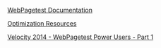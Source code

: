 

[WebPagetest Documentation](https://sites.google.com/a/webpagetest.org/docs/)

[Optimization Resources](https://sites.google.com/a/webpagetest.org/docs/other-resources/optimization-resources)

[Velocity 2014 - WebPagetest Power Users - Part 1](https://www.youtube.com/watch?v=6UeRMMI_IzI&index=7&list=PLWa0Ky8nXQTaFXpT_YNvLElTEpHUyaZi4)


